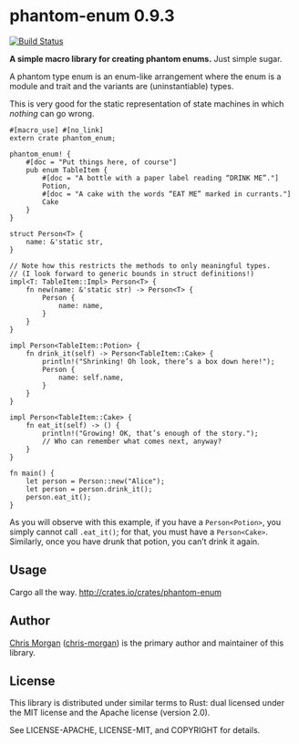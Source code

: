 phantom-enum 0.9.3
==================

[![Build Status](https://travis-ci.org/chris-morgan/phantom-enum.svg?branch=master)](https://travis-ci.org/chris-morgan/phantom-enum)

**A simple macro library for creating phantom enums.** Just simple sugar.

<!-- The rest of this section comes straight from the macro source docs with the first sentence removed. -->

A phantom type enum is an enum-like arrangement where the enum is a module
and trait and the variants are (uninstantiable) types.

This is very good for the static representation of state machines in which
*nothing* can go wrong.

    #[macro_use] #[no_link]
    extern crate phantom_enum;

    phantom_enum! {
        #[doc = "Put things here, of course"]
        pub enum TableItem {
            #[doc = "A bottle with a paper label reading “DRINK ME”."]
            Potion,
            #[doc = "A cake with the words “EAT ME” marked in currants."]
            Cake
        }
    }

    struct Person<T> {
        name: &'static str,
    }

    // Note how this restricts the methods to only meaningful types.
    // (I look forward to generic bounds in struct definitions!)
    impl<T: TableItem::Impl> Person<T> {
        fn new(name: &'static str) -> Person<T> {
            Person {
                name: name,
            }
        }
    }

    impl Person<TableItem::Potion> {
        fn drink_it(self) -> Person<TableItem::Cake> {
            println!("Shrinking! Oh look, there’s a box down here!");
            Person {
                name: self.name,
            }
        }
    }

    impl Person<TableItem::Cake> {
        fn eat_it(self) -> () {
            println!("Growing! OK, that’s enough of the story.");
            // Who can remember what comes next, anyway?
        }
    }

    fn main() {
        let person = Person::new("Alice");
        let person = person.drink_it();
        person.eat_it();
    }

As you will observe with this example, if you have a `Person<Potion>`, you
simply cannot call `.eat_it()`; for that, you must have a `Person<Cake>`.
Similarly, once you have drunk that potion, you can’t drink it again.

Usage
-----

Cargo all the way. http://crates.io/crates/phantom-enum

Author
------

[Chris Morgan](http://chrismorgan.info/) ([chris-morgan](https://github.com/chris-morgan)) is the primary author and maintainer of this library.

License
-------

This library is distributed under similar terms to Rust: dual licensed under the MIT license and the Apache license (version 2.0).

See LICENSE-APACHE, LICENSE-MIT, and COPYRIGHT for details.
